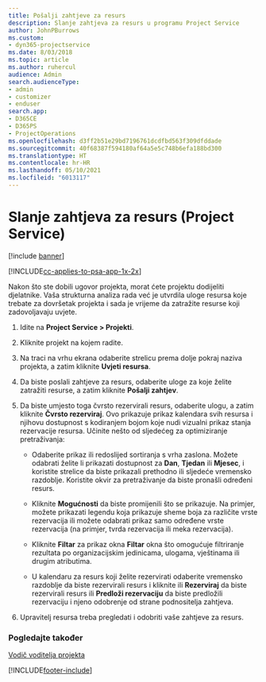 ```yaml
---
title: Pošalji zahtjeve za resurs
description: Slanje zahtjeva za resurs u programu Project Service
author: JohnPBurrows
ms.custom:
- dyn365-projectservice
ms.date: 8/03/2018
ms.topic: article
ms.author: ruhercul
audience: Admin
search.audienceType:
- admin
- customizer
- enduser
search.app:
- D365CE
- D365PS
- ProjectOperations
ms.openlocfilehash: d3ff2b51e29bd7196761dcdfbd563f309dfddade
ms.sourcegitcommit: 40f68387f594180af64a5e5c748b6efa188bd300
ms.translationtype: HT
ms.contentlocale: hr-HR
ms.lasthandoff: 05/10/2021
ms.locfileid: "6013117"
---
```

# <a name="submit-resource-requests-project-service"></a>Slanje zahtjeva za resurs (Project Service)

[!include [banner](../includes/psa-now-project-operations.md)]

[!INCLUDE[cc-applies-to-psa-app-1x-2x](../includes/cc-applies-to-psa-app-1x-2x.md)]

Nakon što ste dobili ugovor projekta, morat ćete projektu dodijeliti djelatnike. Vaša strukturna analiza rada već je utvrdila uloge resursa koje trebate za dovršetak projekta i sada je vrijeme da zatražite resurse koji zadovoljavaju uvjete.  
  
1.  Idite na **Project Service > Projekti**.  
  
2.  Kliknite projekt na kojem radite.  
  
3.  Na traci na vrhu ekrana odaberite strelicu prema dolje pokraj naziva projekta, a zatim kliknite **Uvjeti resursa**.  
  
4.  Da biste poslali zahtjeve za resurs, odaberite uloge za koje želite zatražiti resurse, a zatim kliknite **Pošalji zahtjev**.  
  
5.  Da biste umjesto toga čvrsto rezervirali resurs, odaberite ulogu, a zatim kliknite **Čvrsto rezerviraj**. Ovo prikazuje prikaz kalendara svih resursa i njihovu dostupnost s kodiranjem bojom koje nudi vizualni prikaz stanja rezervacije resursa. Učinite nešto od sljedećeg za optimiziranje pretraživanja:  
  
    -   Odaberite prikaz ili redoslijed sortiranja s vrha zaslona. Možete odabrati želite li prikazati dostupnost za **Dan**, **Tjedan** ili **Mjesec**, i koristite strelice da biste prikazali prethodno ili sljedeće vremensko razdoblje. Koristite okvir za pretraživanje da biste pronašli određeni resurs.  
  
    -   Kliknite **Mogućnosti** da biste promijenili što se prikazuje. Na primjer, možete prikazati legendu koja prikazuje sheme boja za različite vrste rezervacija ili možete odabrati prikaz samo određene vrste rezervacija (na primjer, tvrda rezervacija ili meka rezervacija).  
  
    -   Kliknite **Filtar** za prikaz okna **Filtar** okna što omogućuje filtriranje rezultata po organizacijskim jedinicama, ulogama, vještinama ili drugim atributima.  
  
    -   U kalendaru za resurs koji želite rezervirati odaberite vremensko razdoblje da biste rezervirali resurs i kliknite ili **Rezerviraj** da biste rezervirali resurs ili **Predloži rezervaciju** da biste predložili rezervaciju i njeno odobrenje od strane podnositelja zahtjeva.  
  
6.  Upravitelj resursa treba pregledati i odobriti vaše zahtjeve za resurs.  
  
### <a name="see-also"></a>Pogledajte također  
 [Vodič voditelja projekta](../psa/project-manager-guide.md)


[!INCLUDE[footer-include](../includes/footer-banner.md)]